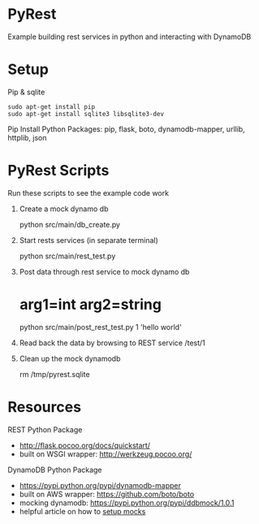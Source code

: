 PyRest
======

Example building rest services in python and interacting with DynamoDB 

Setup
=====

Pip & sqlite

    sudo apt-get install pip    
    sudo apt-get install sqlite3 libsqlite3-dev

Pip Install Python Packages: pip, flask, boto, dynamodb-mapper, urllib, httplib, json


PyRest Scripts
==============
Run these scripts to see the example code work

1. Create a mock dynamo db

   python src/main/db_create.py

2. Start rests services (in separate terminal)

   python src/main/rest_test.py

3. Post data through rest service to mock dynamo db

   # arg1=int arg2=string
   python src/main/post_rest_test.py 1 'hello world'

4. Read back the data by browsing to REST service /test/1    

5. Clean up the mock dynamodb

   rm /tmp/pyrest.sqlite

Resources
==============

REST Python Package
* http://flask.pocoo.org/docs/quickstart/
* built on WSGI wrapper: http://werkzeug.pocoo.org/

DynamoDB Python Package
* https://pypi.python.org/pypi/dynamodb-mapper
* built on AWS wrapper: https://github.com/boto/boto
* mocking dynamodb: https://pypi.python.org/pypi/ddbmock/1.0.1
 * helpful article on how to [setup mocks](http://stackoverflow.com/questions/14617160/how-to-use-ddbmock-with-dynamodb-mapper)
